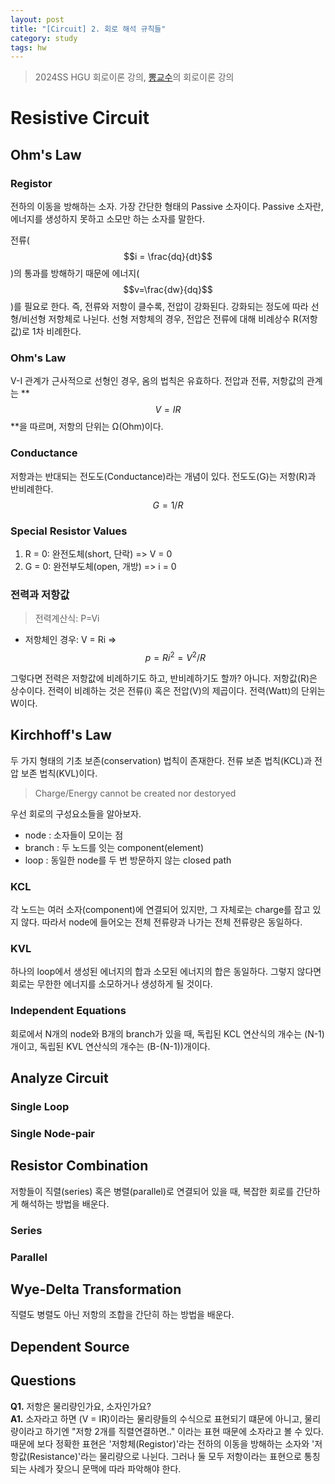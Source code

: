 ```yaml
---
layout: post
title: "[Circuit] 2. 회로 해석 규칙들"
category: study
tags: hw
---
```


> 2024SS HGU 회로이론 강의, [뽕교수]의 회로이론 강의

# Resistive Circuit
## Ohm's Law
### Registor
전하의 이동을 방해하는 소자. 가장 간단한 형태의 Passive 소자이다.
Passive 소자란, 에너지를 생성하지 못하고 소모만 하는 소자를 말한다.

전류($$i = \frac{dq}{dt}$$)의 통과를 방해하기 때문에 에너지($$v=\frac{dw}{dq}$$)를 필요로 한다.
즉, 전류와 저항이 클수록, 전압이 강화된다.
강화되는 정도에 따라 선형/비선형 저항체로 나뉜다.
선형 저항체의 경우, 전압은 전류에 대해 비례상수 R(저항값)로 1차 비례한다. 

### Ohm's Law
V-I 관계가 근사적으로 선형인 경우, 옴의 법칙은 유효하다.
전압과 전류, 저항값의 관계는 **$$V=IR$$**을 따르며, 저항의 단위는 Ω(Ohm)이다.
<!--more-->
### Conductance
저항과는 반대되는 전도도(Conductance)라는 개념이 있다. 전도도(G)는 저항(R)과 반비례한다. $$G=1/R$$

### Special Resistor Values
1) R = 0: 완전도체(short, 단락)     => V = 0
2) G = 0: 완전부도체(open, 개방)    => i = 0

### 전력과 저항값
> 전력계산식: P=Vi

* 저항체인 경우: V = Ri => $$p = Ri^2 = V^2/R$$

그렇다면 전력은 저항값에 비례하기도 하고, 반비례하기도 할까? 아니다. 저항값(R)은 상수이다.
전력이 비례하는 것은 전류(i) 혹은 전압(V)의 제곱이다.
전력(Watt)의 단위는 W이다.
 
## Kirchhoff's Law
두 가지 형태의 기초 보존(conservation) 법칙이 존재한다.
전류 보존 법칙(KCL)과 전압 보존 법칙(KVL)이다.

> Charge/Energy cannot be created nor destoryed

우선 회로의 구성요소들을 알아보자.
* node : 소자들이 모이는 점
* branch : 두 노드를 잇는 component(element)
* loop : 동일한 node를 두 번 방문하지 않는 closed path

### KCL
각 노드는 여러 소자(component)에 연결되어 있지만, 그 자체로는 charge를 잡고 있지 않다.
따라서 node에 들어오는 전체 전류량과 나가는 전체 전류량은 동일하다.

### KVL
하나의 loop에서 생성된 에너지의 합과 소모된 에너지의 합은 동일하다.
그렇지 않다면 회로는 무한한 에너지를 소모하거나 생성하게 될 것이다.

### Independent Equations
회로에서 N개의 node와 B개의 branch가 있을 때,
독립된 KCL 연산식의 개수는 (N-1)개이고,
독립된 KVL 연산식의 개수는 (B-(N-1))개이다.

## Analyze Circuit
### Single Loop
### Single Node-pair

## Resistor Combination
저항들이 직렬(series) 혹은 병렬(parallel)로 연결되어 있을 때, 복잡한 회로를 간단하게 해석하는 방법을 배운다.
### Series
### Parallel

## Wye-Delta Transformation
직렬도 병렬도 아닌 저항의 조합을 간단히 하는 방법을 배운다.

## Dependent Source

## Questions
**Q1.** 저항은 물리량인가요, 소자인가요? <br>
**A1.** 소자라고 하면 (V = IR)이라는 물리량들의 수식으로 표현되기 떄문에 아니고, 물리량이라고 하기엔 "저항 2개를 직렬연결하면.." 이라는 표현 때문에 소자라고 볼 수 있다.
때문에 보다 정확한 표현은 '저항체(Registor)'라는 전하의 이동을 방해하는 소자와 '저항값(Resistance)'라는 물리량으로 나뉜다. 그러나 둘 모두 저항이라는 표현으로 통칭되는 사례가 잦으니 문맥에 따라 파악해야 한다.


<!-- Links -->
[뽕교수]: https://youtube.com/playlist?list=PL4mqT4nB0TyA4K1BcxGJTP3izKWlN_7Eh&si=OQAmnGDBhNtx30PH